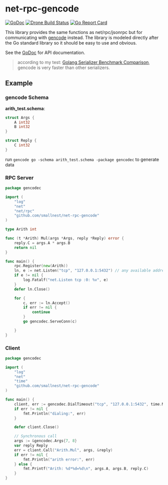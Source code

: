 # net-rpc-gencode
[![GoDoc](https://godoc.org/github.com/smallnest/net-rpc-gencode?status.png)](http://godoc.org/github.com/smallnest/net-rpc-gencode) [![Drone Build Status](https://drone.io/github.com/smallnest/net-rpc-gencode/status.png)](https://drone.io/github.com/smallnest/net-rpc-gencode/latest) [![Go Report Card](http://goreportcard.com/badge/smallnest/net-rpc-gencode)](http://goreportcard.com/report/smallnest/net-rpc-gencode)

This library provides the same functions as net/rpc/jsonrpc but for communicating with [gencode](https://github.com/andyleap/gencode) instead. The library is modeled directly after the Go standard library so it should be easy to use and obvious.

See the [GoDoc](https://godoc.org/github.com/smallnest/net-rpc-gencode) for API documentation.

> according to my test: [Golang Serializer Benchmark Comparison](https://github.com/smallnest/gosercomp), gencode is very faster than other serializers.


## Example

### gencode Schema 

**arith_test.schema**:

```go 
struct Args {
	A int32
	B int32
}

struct Reply {
	C int32
}
```

run `gencode go -schema arith_test.schema -package gencodec` to generate data

### RPC Server


```go
package gencodec

import (
	"log"
	"net"
	"net/rpc"
	"github.com/smallnest/net-rpc-gencode"
)

type Arith int

func (t *Arith) Mul(args *Args, reply *Reply) error {
	reply.C = args.A * args.B
	return nil
}

func main() {
	rpc.Register(new(Arith))
	ln, e := net.Listen("tcp", "127.0.0.1:5432") // any available address
	if e != nil {
		log.Fatalf("net.Listen tcp :0: %v", e)
	}
	defer ln.Close()

	for {
		c, err := ln.Accept()
		if err != nil {
			continue
		}
		go gencodec.ServeConn(c)

	}
}
```

### Client

```go
package gencodec

import (
	"log"
	"net"
	"time"
	"github.com/smallnest/net-rpc-gencode"
)

func main() {
	client, err := gencodec.DialTimeout("tcp", "127.0.0.1:5432", time.Minute)
	if err != nil {
		fmt.Println("dialing:", err)
	}

	defer client.Close()

	// Synchronous call
	args := &gencodec.Args{7, 8}
	var reply Reply
	err = client.Call("Arith.Mul", args, &reply)
	if err != nil {
		fmt.Println("arith error:", err)
	} else {
		fmt.Printf("Arith: %d*%d=%d\n", args.A, args.B, reply.C)
	}
}
```